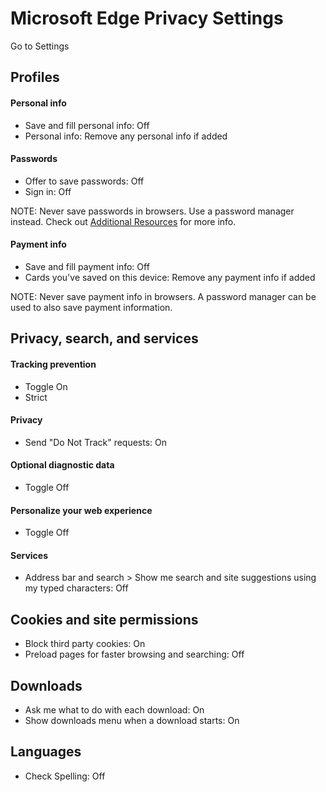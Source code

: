 # Microsoft Edge Privacy Settings

Go to Settings



## Profiles

#### Personal info
- Save and fill personal info: Off
- Personal info: Remove any personal info if added

#### Passwords
- Offer to save passwords: Off
- Sign in: Off

NOTE: Never save passwords in browsers. Use a password manager instead. Check out [Additional Resources](https://github.com/the-weird-aquarian/privacy-settings#additional-resources) for more info.

#### Payment info
- Save and fill payment info: Off
- Cards you've saved on this device: Remove any payment info if added

NOTE: Never save payment info in browsers. A password manager can be used to also save payment information.



## Privacy, search, and services

#### Tracking prevention
- Toggle On
- Strict

#### Privacy
- Send "Do Not Track" requests: On

#### Optional diagnostic data
- Toggle Off

#### Personalize your web experience
- Toggle Off

#### Services
- Address bar and search > Show me search and site suggestions using my typed characters: Off



## Cookies and site permissions
- Block third party cookies: On
- Preload pages for faster browsing and searching: Off



## Downloads
- Ask me what to do with each download: On
- Show downloads menu when a download starts: On



## Languages
- Check Spelling: Off
